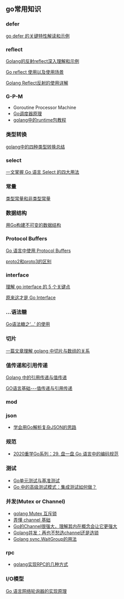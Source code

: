 ## go常用知识

### defer
[go defer 的关键特性解读和示例](https://juejin.im/entry/5976cebd6fb9a06b9f46f9b4)

### reflect
[Golang的反射reflect深入理解和示例](https://juejin.im/post/5a75a4fb5188257a82110544)

[Go reflect 使用以及使用场景](https://studygolang.com/articles/25624?utm_source=tuicool&utm_medium=referral)

[Golang Reflect反射的使用详解](https://my.oschina.net/90design/blog/1614820)

### G-P-M
* Goroutine Processor Machine 
* [Go调度器原理](https://mp.weixin.qq.com/s/enjlUh9ldfpLUdU1VQFkRA)
* [golang中的runtime包教程](https://www.codercto.com/a/19118.html)

### 类型转换
[golang中的四种类型转换总结](https://studygolang.com/articles/27663#reply0)

### select
[一文掌握 Go 语言 Select 的四大用法](https://mp.weixin.qq.com/s/-i-PoCTPuhRpd4cAKpNwuw)

### 常量
[类型常量和非类型常量](https://mp.weixin.qq.com/s/L6ysPUCyYhAwL6PsKXykhQ)

### 数据结构
[用Go构建不可变的数据结构](https://mp.weixin.qq.com/s/bCzAmt8LnOJgd46LNHZtTg)

### Protocol Buffers
[Go 语言中使用 Protocol Buffers](https://studygolang.com/articles/27659#reply0)

[proto2和proto3的区别](https://blog.csdn.net/weixin_34294649/article/details/92170258)

### interface
[理解 go interface 的 5 个关键点](https://juejin.im/entry/5974a9b051882573bf0a3b62)

[原来这才是 Go Interface](https://juejin.im/post/5d8877f1f265da03986c311c)

### ...语法糖
[Go语法糖之‘...’ 的使用](https://studygolang.com/articles/15357)

### 切片
[一篇文章理解 golang 中切片与数组的关系](https://studygolang.com/articles/27012)

### 值传递和引用传递
[Golang 中的引用传递与值传递](https://studygolang.com/articles/23806?fr=sidebar)

[GO语言基础---值传递与引用传递](https://www.cnblogs.com/yunweiqiang/p/12392331.html)

### mod

### json
* [学会用Go解析复杂JSON的思路](https://mp.weixin.qq.com/s?__biz=MzAxMTA4Njc0OQ==&mid=2651439322&idx=3&sn=0005684fb448b1f5f505aa2405619ce9&chksm=80bb1e28b7cc973e0e74d8c83401073c4be84c14bb33f8204f34a5d85052ef52d2d09230b5c5&scene=126&sessionid=1587689528&key=955c0459e70002ad523387acd3b3eed782a8a47f7e448948e7fd78623b758b2cdeb21b51fdac3c53129c9791cf03215db9397ec83414ff4f87b78ac845d47acdcd00462ab940a905932ebcc9cdbe7c5a&ascene=1&uin=MTExODQ5NTYyNA%3D%3D&devicetype=Windows+10+x64&version=62090069&lang=zh_CN&exportkey=A1pyaiCphLkMqejEaSW%2BA54%3D&pass_ticket=HnyNkGzYusJBNirviaa0Rsc4zAAeodXg%2BdNf6srMaB6%2FxVmdZwzXGAocm2aT1rlm)

### 规范
* [2020重学Go系列：29. 盘一盘 Go 语言中的编码规范](https://mp.weixin.qq.com/s?__biz=MzAxMTA4Njc0OQ==&mid=2651439317&idx=4&sn=51578c3def9a4a049da02b6571aed405&chksm=80bb1e27b7cc97311234ad2a29d1416c082d9faf3e2ef8ed9a11fa9f16f120cc3404ec57699b&scene=21#wechat_redirect)

### 测试
* [Go单元测试与基准测试](https://www.cnblogs.com/wayne666/p/10559900.html)
* [Go 中的高级测试模式：集成测试如何做？](https://mp.weixin.qq.com/s/o71M9SU_fh8suuRdOaZ0Bw)

### 并发(Mutex or Channel)
* [golang Mutex 互斥锁](https://juejin.im/post/5ca57ca9e51d452d1a071638)
* [弄懂 channel 基础](https://juejin.im/entry/58957b49b123db16a396f6ac)
* [Go的Channel很强大，理解其内在概念会让它更强大](https://mp.weixin.qq.com/s?__biz=MzAxMTA4Njc0OQ==&mid=2651439194&idx=2&sn=bdb31ad64ba5b00f7f025ba0e9d93004&chksm=80bb1ea8b7cc97be38de663c79f74b06c86ffa8dd2cd9fe851c2fe77e4fa61b2826df900a8f8&scene=126&sessionid=1586836894&key=caf03409094d441c8dcca2d2dd16a26cb1bb788c070b4e26356ac42c8a6d0589d5635f404107b014086738223c259a97277211b882cb3da90546c976422e3a4e81366d833ba83b44e15f6e9cff348a7d&ascene=1&uin=MTExODQ5NTYyNA%3D%3D&devicetype=Windows+10&version=62080079&lang=zh_CN&exportkey=A6EBp9HTFg%2F84Iz3%2FcDVnHA%3D&pass_ticket=JRLqBGqcGFGp70CM1no6O7f%2BXtBJ5LkM7WWtupF1F6W6BFF79RiA1Sr9rnrRyufr)
* [Golang并发：再也不愁选channel还是选锁](https://www.jianshu.com/p/df973e890663)
* [Golang sync.WaitGroup的用法](https://studygolang.com/articles/12972?fr=sidebar)

### rpc
* [golang实现RPC的几种方式](https://studygolang.com/articles/14336)

### I/O模型
[Go 语言网络轮询器的实现原理](https://mp.weixin.qq.com/s?__biz=MzAxMTA4Njc0OQ==&mid=2651439418&idx=3&sn=41decc9fbaf367b706880b12b58d45db&chksm=80bb1fc8b7cc96dec094fe2a39e370766655fb9aa388f7dd6fdb7f7488a63e23290bddd69ddd&scene=21#wechat_redirect)
